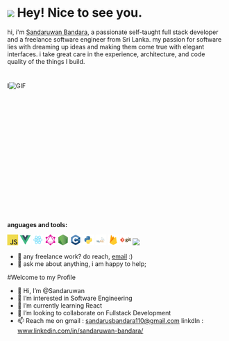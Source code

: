 <h1><img src="https://emojis.slackmojis.com/emojis/images/1531849430/4246/blob-sunglasses.gif?1531849430" width="30"/> Hey! Nice to see you.</h1>

hi, i'm [Sandaruwan Bandara](https://www.linkedin.com/in/sandaruwan-bandara/), a passionate self-taught full stack developer and a freelance software engineer from Sri Lanka. my passion for software lies with dreaming up ideas and making them come true with elegant interfaces. i take great care in the experience, architecture, and code quality of the things I build.
<h1></h1>

  <img align="right" alt="GIF" src="https://github.com/abhisheknaiidu/abhisheknaiidu/blob/master/code.gif?raw=true" width="500" height="320" />
  
**languages and tools:**  
<p></p>
<code><img height="25" src="https://raw.githubusercontent.com/github/explore/80688e429a7d4ef2fca1e82350fe8e3517d3494d/topics/javascript/javascript.png"></code>   
<code><img height="25" src="https://raw.githubusercontent.com/github/explore/80688e429a7d4ef2fca1e82350fe8e3517d3494d/topics/vue/vue.png"></code>  
<code><img height="25" src="https://raw.githubusercontent.com/github/explore/80688e429a7d4ef2fca1e82350fe8e3517d3494d/topics/react/react.png"></code>  
<code><img height="25" src="https://raw.githubusercontent.com/github/explore/5c058a388828bb5fde0bcafd4bc867b5bb3f26f3/topics/graphql/graphql.png"></code>  
<code><img height="25" src="https://raw.githubusercontent.com/github/explore/80688e429a7d4ef2fca1e82350fe8e3517d3494d/topics/nodejs/nodejs.png"></code>  
<code><img height="25" src="https://raw.githubusercontent.com/github/explore/80688e429a7d4ef2fca1e82350fe8e3517d3494d/topics/cpp/cpp.png"></code>  
<code><img height="25" src="https://raw.githubusercontent.com/github/explore/80688e429a7d4ef2fca1e82350fe8e3517d3494d/topics/python/python.png"></code>  
<code><img height="25" src="https://raw.githubusercontent.com/github/explore/80688e429a7d4ef2fca1e82350fe8e3517d3494d/topics/mysql/mysql.png"></code>  
<code><img height="25" src="https://raw.githubusercontent.com/github/explore/80688e429a7d4ef2fca1e82350fe8e3517d3494d/topics/firebase/firebase.png"></code>  
<code><img height="25" src="https://raw.githubusercontent.com/github/explore/80688e429a7d4ef2fca1e82350fe8e3517d3494d/topics/git/git.png"></code>  
<code><img height="25" src="https://raw.githubusercontent.com/github/explore/80688e429a7d4ef2fca1e82350fe8e3517d3494d/topics/git/php.png"></code> 

- 💼 any freelance work? do reach, [email](mailto:sandaruwanbandara.dev@gmail.com) :)
- 💬 ask me about anything, i am happy to help;


#Welcome to my Profile
- 👋 Hi, I’m @Sandaruwan
- 👀 I’m interested in Software Engineering 
- 🌱 I’m currently learning React
- 💞️ I’m looking to collaborate on Fullstack Development 
- 📫 Reach me on gmail : sandarusbandara110@gmail.com
                 linkdIn : www.linkedin.com/in/sandaruwan-bandara/

<!---
SandaruwanB/SandaruwanB is a ✨ special ✨ repository because its `README.md` (this file) appears on your GitHub profile.
You can click the Preview link to take a look at your changes.
--->
